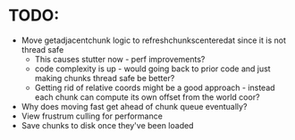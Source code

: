# TODO:

- Move getadjacentchunk logic to refreshchunkscenteredat since it is not thread safe
	- This causes stutter now - perf improvements?
	- code complexity is up - would going back to prior code and just making chunks thread safe be better?
	- Getting rid of relative coords might be a good approach - instead each chunk can compute its own offset from the world coor?
- Why does moving fast get ahead of chunk queue eventually?
- View frustrum culling for performance
- Save chunks to disk once they've been loaded
